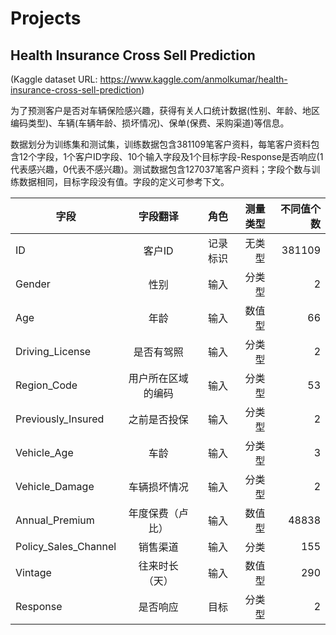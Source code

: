 # Projects
## Health Insurance Cross Sell Prediction 
(Kaggle dataset URL: https://www.kaggle.com/anmolkumar/health-insurance-cross-sell-prediction)

为了预测客户是否对车辆保险感兴趣，获得有关人口统计数据(性别、年龄、地区编码类型)、车辆(车辆年龄、损坏情况)、保单(保费、采购渠道)等信息。

数据划分为训练集和测试集，训练数据包含381109笔客户资料，每笔客户资料包含12个字段，1个客户ID字段、10个输入字段及1个目标字段-Response是否响应(1代表感兴趣，0代表不感兴趣)。测试数据包含127037笔客户资料；字段个数与训练数据相同，目标字段没有值。字段的定义可参考下文。

字段|字段翻译|角色|测量类型|不同值个数
---|:--:|---:|--:|--:
ID |客户ID|记录标识|无类型|381109
Gender |性别|输入|分类型|2
Age |年龄|输入|数值型|66
Driving_License |是否有驾照|输入|分类型|2
Region_Code |用户所在区域的编码|输入|分类型|53
Previously_Insured |之前是否投保|输入|分类型|2
Vehicle_Age |车龄|输入|分类型|3
Vehicle_Damage |车辆损坏情况|输入|分类型|2
Annual_Premium |年度保费（卢比）|输入|数值型|48838
Policy_Sales_Channel |销售渠道|输入|分类|155
Vintage |往来时长（天）|输入|数值型|290
Response |是否响应|目标|分类型|2
